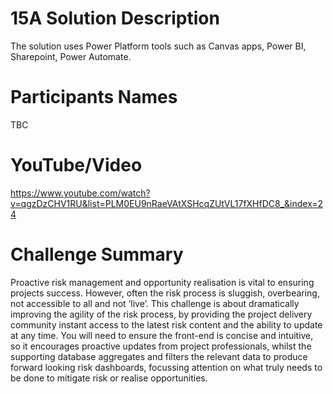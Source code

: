 # 15A Solution Description

The solution uses Power Platform tools such as Canvas apps, Power BI, Sharepoint, Power Automate.

# Participants Names

TBC

# YouTube/Video

https://www.youtube.com/watch?v=qgzDzCHV1RU&list=PLM0EU9nRaeVAtXSHcqZUtVL17fXHfDC8_&index=24

# Challenge Summary

Proactive risk management and opportunity realisation is vital to ensuring projects success. However, often the risk process is sluggish, overbearing, not accessible to all and not ‘live’. This challenge is about dramatically improving the agility of the risk process, by providing the project delivery community instant access to the latest risk content and the ability to update at any time. You will need to ensure the front-end is concise and intuitive, so it encourages proactive updates from project professionals, whilst the supporting database aggregates and filters the relevant data to produce forward looking risk dashboards, focussing attention on what truly needs to be done to mitigate risk or realise opportunities.
